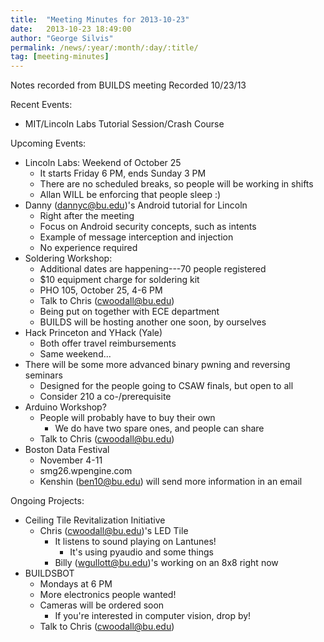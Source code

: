 ```yaml
---
title:  "Meeting Minutes for 2013-10-23"
date:   2013-10-23 18:49:00
author: "George Silvis"
permalink: /news/:year/:month/:day/:title/
tag: [meeting-minutes]
---
```


Notes recorded from BUILDS meeting
Recorded 10/23/13

<!-- more -->

Recent Events:
  - MIT/Lincoln Labs Tutorial Session/Crash Course

Upcoming Events:
  - Lincoln Labs: Weekend of October 25
    - It starts Friday 6 PM, ends Sunday 3 PM
    - There are no scheduled breaks, so people will be working in shifts
    - Allan WILL be enforcing that people sleep :)
  - Danny (dannyc@bu.edu)'s Android tutorial for Lincoln
    - Right after the meeting
    - Focus on Android security concepts, such as intents
    - Example of message interception and injection
    - No experience required
  - Soldering Workshop:
    - Additional dates are happening---70 people registered
    - $10 equipment charge for soldering kit
    - PHO 105, October 25, 4-6 PM
    - Talk to Chris (cwoodall@bu.edu)
    - Being put on together with ECE department
    - BUILDS will be hosting another one soon, by ourselves
  - Hack Princeton and YHack (Yale)
    - Both offer travel reimbursements
    - Same weekend...
  - There will be some more advanced binary pwning and reversing seminars
    - Designed for the people going to CSAW finals, but open to all
    - Consider 210 a co-/prerequisite
  - Arduino Workshop?
    - People will probably have to buy their own
      - We do have two spare ones, and people can share
    - Talk to Chris (cwoodall@bu.edu)
  - Boston Data Festival
    - November 4-11
    - smg26.wpengine.com
    - Kenshin (ben10@bu.edu) will send more information in an email

Ongoing Projects:
  - Ceiling Tile Revitalization Initiative
    - Chris (cwoodall@bu.edu)'s LED Tile
      - It listens to sound playing on Lantunes!
        - It's using pyaudio and some things
      - Billy (wgullott@bu.edu)'s working on an 8x8 right now
  - BUILDSBOT
    - Mondays at 6 PM
    - More electronics people wanted!
    - Cameras will be ordered soon
      - If you're interested in computer vision, drop by!
    - Talk to Chris (cwoodall@bu.edu)
